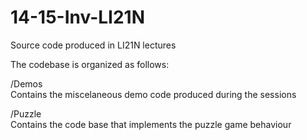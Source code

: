 14-15-Inv-LI21N
===============

Source code produced in LI21N lectures

The codebase is organized as follows:

/Demos  
Contains the miscelaneous demo code produced during the sessions

/Puzzle  
Contains the code base that implements the puzzle game behaviour

